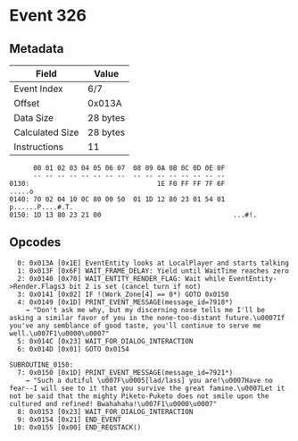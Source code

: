 # Event 326

## Metadata

| Field           | Value    |
|-----------------|----------|
| Event Index     | 6/7      |
| Offset          | 0x013A   |
| Data Size       | 28 bytes |
| Calculated Size | 28 bytes |
| Instructions    | 11       |

```
      00 01 02 03 04 05 06 07  08 09 0A 0B 0C 0D 0E 0F
      -- -- -- -- -- -- -- --  -- -- -- -- -- -- -- --
0130:                                1E F0 FF FF 7F 6F            .....o
0140: 70 02 04 10 0C 80 00 50  01 1D 12 80 23 01 54 01  p......P....#.T.
0150: 1D 13 80 23 21 00                                 ...#!.          
```

## Opcodes

```
  0: 0x013A [0x1E] EventEntity looks at LocalPlayer and starts talking
  1: 0x013F [0x6F] WAIT_FRAME_DELAY: Yield until WaitTime reaches zero
  2: 0x0140 [0x70] WAIT_ENTITY_RENDER_FLAG: Wait while EventEntity->Render.Flags3 bit 2 is set (cancel turn if not)
  3: 0x0141 [0x02] IF !(Work_Zone[4] == 0*) GOTO 0x0150
  4: 0x0149 [0x1D] PRINT_EVENT_MESSAGE(message_id=7918*)
    → "Don't ask me why, but my discerning nose tells me I'll be asking a similar favor of you in the none-too-distant future.\u0007If you've any semblance of good taste, you'll continue to serve me well.\u007F1\u0000\u0007"
  5: 0x014C [0x23] WAIT_FOR_DIALOG_INTERACTION
  6: 0x014D [0x01] GOTO 0x0154

SUBROUTINE_0150:
  7: 0x0150 [0x1D] PRINT_EVENT_MESSAGE(message_id=7921*)
    → "Such a dutiful \u007F\u0005[lad/lass] you are!\u0007Have no fear--I will see to it that you survive the great famine.\u0007Let it not be said that the mighty Piketo-Puketo does not smile upon the cultured and refined! Bwahahaha!\u007F1\u0000\u0007"
  8: 0x0153 [0x23] WAIT_FOR_DIALOG_INTERACTION
  9: 0x0154 [0x21] END_EVENT
 10: 0x0155 [0x00] END_REQSTACK()
```
